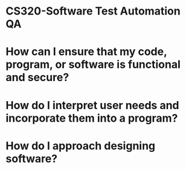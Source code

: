 # CS320-Software Test Automation QA
# How can I ensure that my code, program, or software is functional and secure?
# How do I interpret user needs and incorporate them into a program?
# How do I approach designing software?
